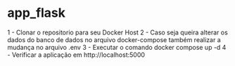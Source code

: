 # app_flask
1 - Clonar o repositorio para seu Docker Host
2 - Caso seja queira alterar os dados do banco de dados no arquivo docker-compose também realizar a mudança no arquivo .env
3 - Executar o comando docker compose up -d
4 - Verificar a aplicação em http://localhost:5000 